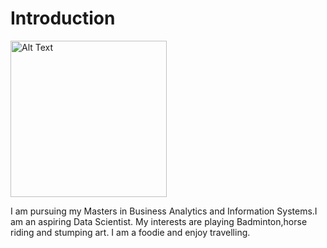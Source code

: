 # Introduction

<img src="https://github.com/VijayaLakshmiKalpanaPotti/Introduction/assets/125076303/a8d2d12a-cc7f-4d9a-b599-aa8254f8e704" alt="Alt Text" width="250" height="250">

I am pursuing my Masters in Business Analytics and Information Systems.I am an aspiring Data Scientist.
My interests are playing Badminton,horse riding and stumping art. I am a foodie and enjoy travelling.
